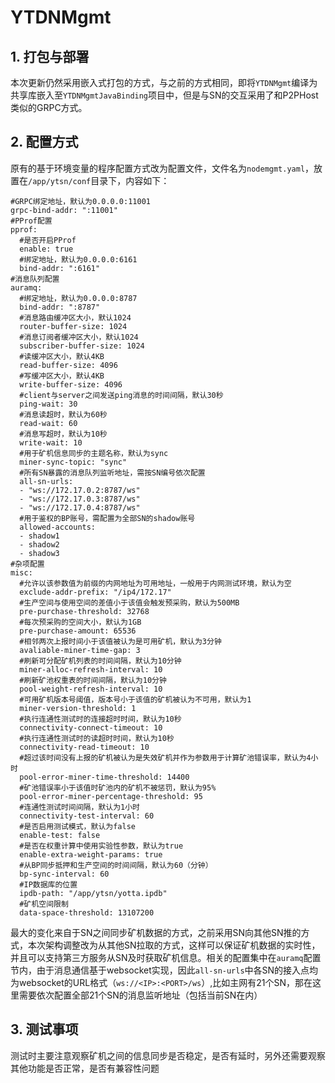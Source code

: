 # YTDNMgmt
## 1. 打包与部署
本次更新仍然采用嵌入式打包的方式，与之前的方式相同，即将`YTDNMgmt`编译为共享库嵌入至`YTDNMgmtJavaBinding`项目中，但是与SN的交互采用了和P2PHost类似的GRPC方式。

## 2. 配置方式
原有的基于环境变量的程序配置方式改为配置文件，文件名为`nodemgmt.yaml`，放置在`/app/ytsn/conf`目录下，内容如下：

```
#GRPC绑定地址，默认为0.0.0.0:11001
grpc-bind-addr: ":11001"
#PProf配置
pprof:
  #是否开启PProf
  enable: true
  #绑定地址，默认为0.0.0.0:6161
  bind-addr: ":6161"
#消息队列配置
auramq:
  #绑定地址，默认为0.0.0.0:8787
  bind-addr: ":8787"
  #消息路由缓冲区大小，默认1024
  router-buffer-size: 1024
  #消息订阅者缓冲区大小，默认1024
  subscriber-buffer-size: 1024
  #读缓冲区大小，默认4KB
  read-buffer-size: 4096
  #写缓冲区大小，默认4KB
  write-buffer-size: 4096
  #client与server之间发送ping消息的时间间隔，默认30秒
  ping-wait: 30
  #消息读超时，默认为60秒
  read-wait: 60
  #消息写超时，默认为10秒
  write-wait: 10
  #用于矿机信息同步的主题名称，默认为sync
  miner-sync-topic: "sync"
  #所有SN暴露的消息队列监听地址，需按SN编号依次配置
  all-sn-urls:
  - "ws://172.17.0.2:8787/ws"
  - "ws://172.17.0.3:8787/ws"
  - "ws://172.17.0.4:8787/ws"
  #用于鉴权的BP账号，需配置为全部SN的shadow账号
  allowed-accounts:
  - shadow1
  - shadow2
  - shadow3
#杂项配置
misc:
  #允许以该参数值为前缀的内网地址为可用地址，一般用于内网测试环境，默认为空
  exclude-addr-prefix: "/ip4/172.17"
  #生产空间与使用空间的差值小于该值会触发预采购，默认为500MB
  pre-purchase-threshold: 32768
  #每次预采购的空间大小，默认为1GB
  pre-purchase-amount: 65536
  #相邻两次上报时间小于该值被认为是可用矿机，默认为3分钟
  avaliable-miner-time-gap: 3
  #刷新可分配矿机列表的时间间隔，默认为10分钟
  miner-alloc-refresh-interval: 10
  #刷新矿池权重表的时间间隔，默认为10分钟
  pool-weight-refresh-interval: 10
  #可用矿机版本号阈值，版本号小于该值的矿机被认为不可用，默认为1
  miner-version-threshold: 1
  #执行连通性测试时的连接超时时间，默认为10秒
  connectivity-connect-timeout: 10
  #执行连通性测试时的读超时时间，默认为10秒
  connectivity-read-timeout: 10
  #超过该时间没有上报的矿机被认为是失效矿机并作为参数用于计算矿池错误率，默认为4小时
  pool-error-miner-time-threshold: 14400
  #矿池错误率小于该值时矿池内的矿机不被惩罚，默认为95%
  pool-error-miner-percentage-threshold: 95
  #连通性测试时间间隔，默认为1小时
  connectivity-test-interval: 60
  #是否启用测试模式，默认为false
  enable-test: false
  #是否在权重计算中使用实验性参数，默认为true
  enable-extra-weight-params: true
  #从BP同步抵押和生产空间的时间间隔，默认为60（分钟）
  bp-sync-interval: 60
  #IP数据库的位置
  ipdb-path: "/app/ytsn/yotta.ipdb"
  #矿机空间限制
  data-space-threshold: 13107200
```
最大的变化来自于SN之间同步矿机数据的方式，之前采用SN向其他SN推的方式，本次架构调整改为从其他SN拉取的方式，这样可以保证矿机数据的实时性，并且可以支持第三方服务从SN及时获取矿机信息。相关的配置集中在`auramq`配置节内，由于消息通信基于websocket实现，因此`all-sn-urls`中各SN的接入点均为websocket的URL格式（`ws://<IP>:<PORT>/ws`）,比如主网有21个SN，那在这里需要依次配置全部21个SN的消息监听地址（包括当前SN在内）

## 3. 测试事项
测试时主要注意观察矿机之间的信息同步是否稳定，是否有延时，另外还需要观察其他功能是否正常，是否有兼容性问题